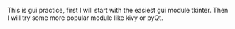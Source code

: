 This is gui practice, first I will start with the easiest gui module tkinter.
Then I will try some more popular module like kivy or pyQt.
